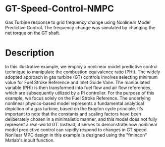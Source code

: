 # GT-Speed-Control-NMPC
Gas Turbine response to grid frequency change using Nonlinear Model Predictive Control. The frequency change was simulated by changing the net torque on the GT shaft.

# Description
In this illustrative example, we employ a nonlinear model predictive control technique to manipulate the combustion equivalence ratio (PHI). The widely adopted approach in gas turbine (GT) controls involves selecting minimum value for Fuel Stroke Reference and Inlet Guide Vane. The manipulated variable (PHI) is then transformed into fuel flow and air flow references, which are subsequently utilized by a PI controller. For the purpose of this example, we focus solely on the Fuel Stroke Reference. The underlying nonlinear physics-based model represents a fundamental analytical depiction of a gas turbine, based on the Brayton cycle principle. It’s important to note that the constants and scaling factors have been deliberately chosen in a minimalistic manner, and this model does not fully represent a real-world GT. Instead, it serves to demonstrate how nonlinear model predictive control can rapidly respond to changes in GT speed. Nonliear MPC design in this example is designed using the "fmincon" Matlab's inbult function. 
